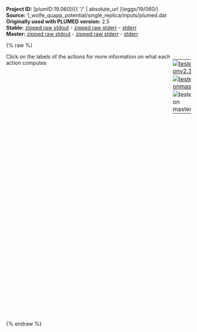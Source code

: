 **Project ID:** [plumID:19.060]({{ '/' | absolute_url }}eggs/19/060/)  
**Source:** 1_wolfe_quapp_potential/single_replica/inputs/plumed.dat  
**Originally used with PLUMED version:** 2.5  
**Stable:** [zipped raw stdout](plumed.dat.plumed.stdout.txt.zip) - [zipped raw stderr](plumed.dat.plumed.stderr.txt.zip) - [stderr](plumed.dat.plumed.stderr)  
**Master:** [zipped raw stdout](plumed.dat.plumed_master.stdout.txt.zip) - [zipped raw stderr](plumed.dat.plumed_master.stderr.txt.zip) - [stderr](plumed.dat.plumed_master.stderr)  

{% raw %}
<div style="width: 100%; float:left">
<div style="width: 90%; float:left" id="value_details_data/1_wolfe_quapp_potential/single_replica/inputs/plumed.dat"> Click on the labels of the actions for more information on what each action computes </div>
<div style="width: 10%; float:left"><table><tr><td style="padding:1px"><a href="plumed.dat.plumed.stderr"><img src="https://img.shields.io/badge/v2.10-failed-red.svg" alt="tested onv2.10" /></a></td></tr><tr><td style="padding:1px"><a href="plumed.dat.plumed_master.stderr"><img src="https://img.shields.io/badge/master-failed-red.svg" alt="tested onmaster" /></a></td></tr><tr><td style="padding:1px"><img src="https://img.shields.io/badge/with-LOAD-yellow.svg" alt="tested on master" /></td></tr>
</table></div></div>
<pre style="width=97%;">
<span class="plumedtooltip" style="color:blue"># vim:ft=plumed<span class="right">Enables syntax highlighting for PLUMED files in vim. See <a href="https://www.plumed.org/doc-master/user-doc/html/_vim_syntax.html">here for more details. </a><i></i></span></span>
<span class="plumedtooltip" style="color:green">UNITS<span class="right">This command sets the internal units for the code. <a href="https://www.plumed.org/doc-master/user-doc/html/_u_n_i_t_s.html" style="color:green">More details</a><i></i></span></span> <span class="plumedtooltip">NATURAL<span class="right"> use natural units<i></i></span></span>
<br/><span style="display:none;" id="data/1_wolfe_quapp_potential/single_replica/inputs/plumed.dat">The UNITS action with label <b></b> calculates something</span><span class="plumedtooltip" style="color:green">LOAD<span class="right">Loads a library, possibly defining new actions. <a href="https://www.plumed.org/doc-master/user-doc/html/_l_o_a_d.html" style="color:green">More details</a><i></i></span></span> <span class="plumedtooltip">FILE<span class="right">file to be loaded<i></i></span></span>=<b name="data/1_wolfe_quapp_potential/single_replica/inputs/plumed.dat">../../../0_code/NeuralNetworkVes.cpp</b>

<b name="data/1_wolfe_quapp_potential/single_replica/inputs/plumed.datp" onclick='showPath("data/1_wolfe_quapp_potential/single_replica/inputs/plumed.dat","data/1_wolfe_quapp_potential/single_replica/inputs/plumed.datp","data/1_wolfe_quapp_potential/single_replica/inputs/plumed.datp","brown")'>p</b>: <span class="plumedtooltip" style="color:green">POSITION<span class="right">Calculate the components of the position of an atom. <a href="https://www.plumed.org/doc-master/user-doc/html/_p_o_s_i_t_i_o_n.html" style="color:green">More details</a><i></i></span></span> <span class="plumedtooltip">ATOM<span class="right">the atom number<i></i></span></span>=1
<span style="display:none;" id="data/1_wolfe_quapp_potential/single_replica/inputs/plumed.datp">The POSITION action with label <b>p</b> calculates the following quantities:<table  align="center" frame="void" width="95%" cellpadding="5%"><tr><td width="5%"><b> Quantity </b>  </td><td><b> Description </b> </td></tr><tr><td width="5%">p.x</td><td>the x-component of the atom position</td></tr><tr><td width="5%">p.y</td><td>the y-component of the atom position</td></tr><tr><td width="5%">p.z</td><td>the z-component of the atom position</td></tr></table></span><b name="data/1_wolfe_quapp_potential/single_replica/inputs/plumed.datene" onclick='showPath("data/1_wolfe_quapp_potential/single_replica/inputs/plumed.dat","data/1_wolfe_quapp_potential/single_replica/inputs/plumed.datene","data/1_wolfe_quapp_potential/single_replica/inputs/plumed.datene","brown")'>ene</b>: <span class="plumedtooltip" style="color:green">ENERGY<span class="right">Calculate the total potential energy of the simulation box. <a href="https://www.plumed.org/doc-master/user-doc/html/_e_n_e_r_g_y.html" style="color:green">More details</a><i></i></span></span>
<br/><span style="color:blue" class="comment"># nn bias</span>
<span style="display:none;" id="data/1_wolfe_quapp_potential/single_replica/inputs/plumed.datene">The ENERGY action with label <b>ene</b> calculates something</span><span class="plumedtooltip" style="color:green">NN_VES<span class="right">This action is not part of PLUMED and was included by using a LOAD command <a href="https://www.plumed.org/doc-master/user-doc/html/_l_o_a_d.html" style="color:green">More details</a><i></i></span></span> ...
LABEL=<b name="data/1_wolfe_quapp_potential/single_replica/inputs/plumed.datnn" onclick='showPath("data/1_wolfe_quapp_potential/single_replica/inputs/plumed.dat","data/1_wolfe_quapp_potential/single_replica/inputs/plumed.datnn","data/1_wolfe_quapp_potential/single_replica/inputs/plumed.datnn","brown")'>nn</b>
ARG=<b name="data/1_wolfe_quapp_potential/single_replica/inputs/plumed.datp">p.x</b>
NODES=48,24,12 
OPTIM=ADAM
ACTIVATION=RELU
GRID_MIN=-3. 
GRID_MAX=3.
GRID_BIN=50 
TEMP=1.
AVE_STRIDE=500 
PRINT_STRIDE=1000 
TARGET_STRIDE=1
GAMMA=10
LRATE=0.001
TAU_KL=50000
DECAY=5000
ADAPTIVE_DECAY=0.5
... NN_VES
<br/><span class="plumedtooltip" style="color:green">PRINT<span class="right">Print quantities to a file. <a href="https://www.plumed.org/doc-master/user-doc/html/_p_r_i_n_t.html" style="color:green">More details</a><i></i></span></span> <span class="plumedtooltip">STRIDE<span class="right"> the frequency with which the quantities of interest should be output<i></i></span></span>=500 <span class="plumedtooltip">ARG<span class="right">the labels of the values that you would like to print to the file<i></i></span></span>=* <span class="plumedtooltip">FILE<span class="right">the name of the file on which to output these quantities<i></i></span></span>=COLVAR <span class="plumedtooltip">FMT<span class="right">the format that should be used to output real numbers<i></i></span></span>=%10.8f
</pre>
{% endraw %}
